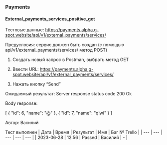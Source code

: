 ### Payments
#### External_payments_services_positive_get

Тестовые данные: https://payments.alpha.g-spot.website/api/v1/external_payments/services/

Предусловия: сервис должен быть создан (с помощью api/v1/external_payments/services/ метод POST)

1. Создать новый запрос в Postman, выбрать метод GET

2. Ввести URL: https://payments.alpha.g-spot.website/api/v1/external_payments/services/

3. Нажать кнопку “Send”

Ожидаемый результат: Server response status code 200 Ok

Body response:

[
  {
    "id": 6,
    "name": "@"
  },
  {
    "id": 7,
    "name": "qiwi"
  }
]


Автор: Василий

Тест выполнен
|     Дата      | Время | Результат |   Имя   | Баг № Trello |
|     ---       |  ---  |    ---    |   ---   |      ---     |
|  2023-06-28   | 12:56 |   Passed  | Василий |       -      | 